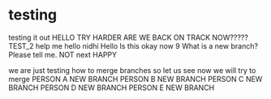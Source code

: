 # testing
testing it out
HELLO
TRY HARDER
ARE WE BACK ON TRACK NOW?????
TEST_2
help me
hello nidhi
Hello
Is this okay now
9
What is a new branch? Please tell me.
NOT next
HAPPY

we are
just testing
how to merge branches
so let us see
now we will try to merge
PERSON A NEW BRANCH
PERSON B NEW BRANCH
PERSON C NEW BRANCH
PERSON D NEW BRANCH
PERSON E NEW BRANCH